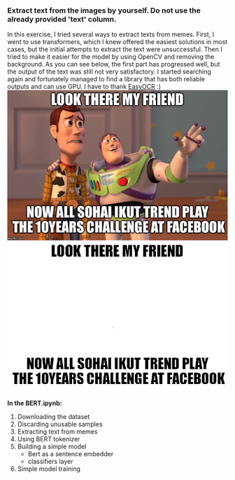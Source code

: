 ### **Extract text from the images by yourself. Do not use the already provided 'text' column.**


In this exercise, I tried several ways to extract texts from memes. First, I went to use transformers, which I knew offered the easiest solutions in most cases, but the initial attempts to extract the text were unsuccessful. Then I tried to make it easier for the model by using OpenCV and removing the background. As you can see below, the first part has progressed well, but the output of the text was still not very satisfactory. I started searching again and fortunately managed to find a library that has both reliable outputs and can use GPU. I have to thank [EasyOCR](https://github.com/JaidedAI/EasyOCR "EasyOCR") :)
![Before](./before.png "Before")
![After](./after.png "After")

**In the BERT.ipynb:**
1. Downloading the dataset 
2. Discarding unusable samples
3. Extracting text from memes
4. Using BERT tokenizer
5. Building a simple model
	- Bert as a sentence embedder
	- classifiers layer
6. Simple model training
